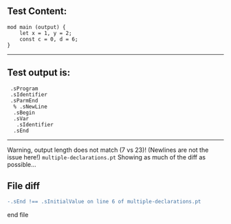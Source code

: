 
Test Content: 
-------------------------
```
mod main (output) {
    let x = 1, y = 2;
    const c = 0, d = 6;
}
```
------------------------
Test output is: 
-------------------------
```
 .sProgram
 .sIdentifier
 .sParmEnd
  % .sNewLine
  .sBegin
  .sVar
   .sIdentifier
  .sEnd

```
------------------------
Warning, output length does not match (7 vs 23)!  (Newlines are not the issue here!) `multiple-declarations.pt`
Showing as much of the diff as possible...

File diff
-------------------------
```diff
-.sEnd !== .sInitialValue on line 6 of multiple-declarations.pt

```
end file

